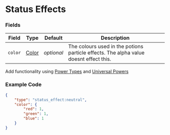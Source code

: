 # Status Effects

### Fields

   Field   | Type | Default | Description
-----------|------|---------|-------------
`color` | [Color](data_types/color.md) | *optional* | The colours used in the potions particle effects. The alpha value doesnt effect this.

Add functionality using [Power Types]() and [Universal Powers]()

### Example Code

```json
{
	"type": "status_effect:neutral",
	"color": {
		"red": 1,
		"green": 1,
		"blue": 1
	}
}
```
